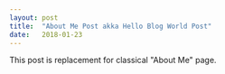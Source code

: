 ```yaml
---
layout: post
title:  "About Me Post akka Hello Blog World Post"
date:   2018-01-23
---
```



This post is replacement for classical "About Me" page.<!--excerpt-->
